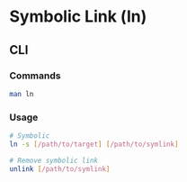 # Symbolic Link (ln)

## CLI

### Commands

```sh
man ln
```

### Usage

```sh
# Symbolic
ln -s [/path/to/target] [/path/to/symlink]

# Remove symbolic link
unlink [/path/to/symlink]
```
